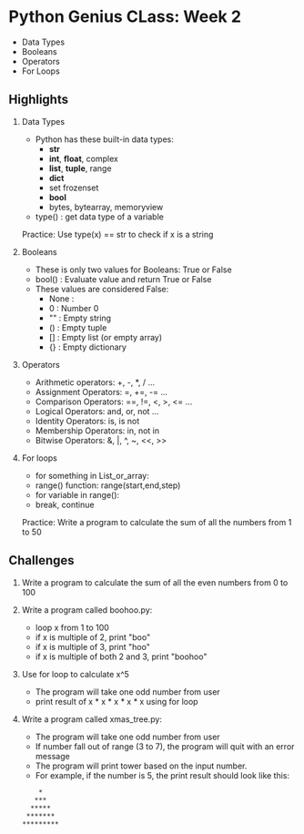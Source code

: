 # Python Genius CLass: Week 2

  - Data Types
  - Booleans
  - Operators
  - For Loops

## Highlights

1. Data Types

   - Python has these built-in data types:
     - **str**
     - **int**, **float**, complex
     - **list**, **tuple**, range
     - **dict**
     - set frozenset
     - **bool**
     - bytes, bytearray, memoryview
   - type() : get data type of a variable

   Practice: Use type(x) == str to check if x is a string
   
2. Booleans

   - These is only two values for Booleans: True or False
   - bool() : Evaluate value and return True or False
   - These values are considered False:
     - None : 
     - 0  : Number 0
     - "" : Empty string
     - () : Empty tuple
     - [] : Empty list (or empty array)
     - {} : Empty dictionary

3. Operators
   - Arithmetic operators: +, -, *, / ...
   - Assignment Operators: =,  +=, -= ...
   - Comparison Operators: ==,  !=,  \<,  \>,  \<=  ...
   - Logical Operators: and,  or,  not ...
   - Identity Operators: is, is not
   - Membership Operators: in, not in
   - Bitwise Operators: &, |, ^, ~, \<\<, \>\>

4. For loops
   - for something in List_or_array:
   - range() function: range(start,end,step)
   - for variable in range():
   - break, continue

   Practice: Write a program to calculate the sum of all the numbers from 1 to 50

## Challenges

1. Write a program to calculate the sum of all the even numbers from 0 to 100

2. Write a program called boohoo.py:
   - loop x from 1 to 100
   - if x is multiple of 2, print "boo"
   - if x is multiple of 3, print "hoo"
   - if x is multiple of both 2 and 3, print "boohoo"
   
3. Use for loop to calculate x^5
   - The program will take one odd number from user
   - print result of x * x * x * x * x using for loop

4. Write a program called xmas_tree.py:
   - The program will take one odd number from user
   - If number fall out of range (3 to 7),  the program will quit with an error message
   - The program will print tower based on the input number.
   - For example, if the number is 5, the print result should look like this:
   ~~~~
       *
      ***
     *****
    *******
   *********
   ~~~~


